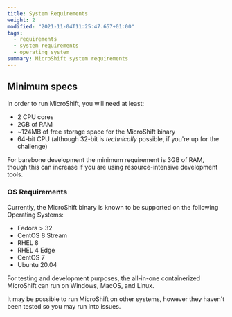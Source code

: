 ```yaml
---
title: System Requirements
weight: 2
modified: "2021-11-04T11:25:47.657+01:00"
tags:
  - requirements
  - system requirements
  - operating system
summary: MicroShift system requirements
---
```


## Minimum specs

In order to run MicroShift, you will need at least:

- 2 CPU cores
- 2GB of RAM
- ~124MB of free storage space for the MicroShift binary
- 64-bit CPU (although 32-bit is _technically_ possible, if you're up for the challenge)

For barebone development the minimum requirement is 3GB of RAM, though this can increase
if you are using resource-intensive development tools.

### OS Requirements

Currently, the MicroShift binary is known to be supported on the following Operating Systems:

- Fedora > 32
- CentOS 8 Stream
- RHEL 8
- RHEL 4 Edge
- CentOS 7
- Ubuntu 20.04

For testing and development purposes, the all-in-one containerized MicroShift can run on Windows, MacOS, and Linux.

It may be possible to run MicroShift on other systems, however they haven't been tested so you may run into issues.
